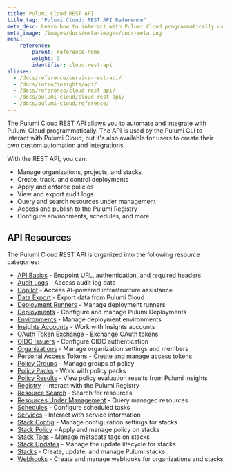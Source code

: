 ```yaml
---
title: Pulumi Cloud REST API
title_tag: "Pulumi Cloud: REST API Reference"
meta_desc: Learn how to interact with Pulumi Cloud programmatically using the REST API for automation and integration.
meta_image: /images/docs/meta-images/docs-meta.png
menu:
    reference:
        parent: reference-home
        weight: 3
        identifier: cloud-rest-api
aliases:
  - /docs/reference/service-rest-api/
  - /docs/intro/insights/api/
  - /docs/reference/cloud-rest-api/
  - /docs/pulumi-cloud/cloud-rest-api/
  - /docs/pulumi-cloud/reference/
---
```


The Pulumi Cloud REST API allows you to automate and integrate with Pulumi Cloud programmatically. The API is used by the Pulumi CLI to interact with Pulumi Cloud, but it's also available for users to create their own custom automation and integrations.

With the REST API, you can:

- Manage organizations, projects, and stacks
- Create, track, and control deployments
- Apply and enforce policies
- View and export audit logs
- Query and search resources under management
- Access and publish to the Pulumi Registry
- Configure environments, schedules, and more

## API Resources

The Pulumi Cloud REST API is organized into the following resource categories:

- [API Basics](/docs/reference/cloud-rest-api/api-basics/) - Endpoint URL, authentication, and required headers
- [Audit Logs](/docs/reference/cloud-rest-api/audit-logs/) - Access audit log data
- [Copilot](/docs/reference/cloud-rest-api/copilot/) - Access AI-powered infrastructure assistance
- [Data Export](/docs/reference/cloud-rest-api/data-export/) - Export data from Pulumi Cloud
- [Deployment Runners](/docs/reference/cloud-rest-api/deployment-runners/) - Manage deployment runners
- [Deployments](/docs/reference/cloud-rest-api/deployments/) - Configure and manage Pulumi Deployments
- [Environments](/docs/reference/cloud-rest-api/environments/) - Manage deployment environments
- [Insights Accounts](/docs/reference/cloud-rest-api/insight-accounts/) - Work with Insights accounts
- [OAuth Token Exchange](/docs/reference/cloud-rest-api/oauth-token-exchange/) - Exchange OAuth tokens
- [OIDC Issuers](/docs/reference/cloud-rest-api/oidc-issuers/) - Configure OIDC authentication
- [Organizations](/docs/reference/cloud-rest-api/organizations/) - Manage organization settings and members
- [Personal Access Tokens](/docs/reference/cloud-rest-api/personal-access-tokens/) - Create and manage access tokens
- [Policy Groups](/docs/reference/cloud-rest-api/policy-groups/) - Manage groups of policy
- [Policy Packs](/docs/reference/cloud-rest-api/policy-packs/) - Work with policy packs
- [Policy Results](/docs/reference/cloud-rest-api/policy-results/) - View policy evaluation results from Pulumi Insights
- [Registry](/docs/reference/cloud-rest-api/registry/) - Interact with the Pulumi Registry
- [Resource Search](/docs/reference/cloud-rest-api/resource-search/) - Search for resources
- [Resources Under Management](/docs/reference/cloud-rest-api/resources-under-management/) - Query managed resources
- [Schedules](/docs/reference/cloud-rest-api/schedules/) - Configure scheduled tasks
- [Services](/docs/reference/cloud-rest-api/services/) - Interact with service information
- [Stack Config](/docs/reference/cloud-rest-api/stack-config/) - Manage configuration settings for stacks
- [Stack Policy](/docs/reference/cloud-rest-api/stack-policy/) - Apply and manage policy on stacks
- [Stack Tags](/docs/reference/cloud-rest-api/stack-tags/) - Manage metadata tags on stacks
- [Stack Updates](/docs/reference/cloud-rest-api/stack-updates/) - Manage the update lifecycle for stacks
- [Stacks](/docs/reference/cloud-rest-api/stacks/) - Create, update, and manage Pulumi stacks
- [Webhooks](/docs/reference/cloud-rest-api/webhooks/) - Create and manage webhooks for organizations and stacks

